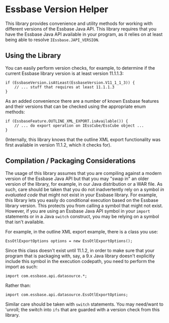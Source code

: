# Essbase Version Helper

This library provides convenience and utility methods for working with different versions of the 
Essbase Java API. This library requires that you have the Essbase Java API available in your program, 
as it relies on at least being able to resolve `IEssbase.JAPI_VERSION`. 

## Using the Library

You can easily perform version checks, for example, to determine if the current Essbase library
version is at least version 11.1.1.3:

	if (EssbaseVersion.isAtLeast(EssbaseVersion.V11_1_1_3)) {
		// ... stuff that requires at least 11.1.1.3
	}
	
As an added convenience there are a number of known Essbase features and their versions that can be
checked using the appropriate enum methods:

	if (EssbaseFeature.OUTLINE_XML_EXPORT.isAvailable()) {
		// ... do export operation on IEssCube/EssCube object ...
	}
	
(Internally, this library knows that the outline XML export functionality was first available in 
version 11.1.2, which it checks for).

## Compilation / Packaging Considerations

The usage of this library assumes that you are compiling against a modern version of the Essbase
Java API but that you may "swap in" an older version of the library, for example, in our Java 
distribution or a WAR file. As such, care should be taken that you do not inadvertently rely on a
symbol _in evaluated code_ that might not exist in your Essbase library. For example, this library
lets you easily do conditional execution based on the Essbase library version. This protects you 
from calling a symbol that might not exist. However, if you are using an Essbase Java API symbol in
your `import` statements or in a Java `switch` construct, you may be relying on a symbol that 
isn't available. 

For example, in the outline XML export example, there is a class you use:

	EssOtlExportOptions options = new EssOtlExportOptions();
	
Since this class doesn't exist until 11.1.2, in order to make sure that your program that is 
packaging with, say, a 9.x Java library doesn't explicitly include this symbol in the execution
codepath, you need to perform the import as such:

	import com.essbase.api.datasource.*;
	
Rather than:

	import com.essbase.api.datasource.EssOtlExportOptions;
	
Similar care should be taken with `switch` statements. You may need/want to 'unroll; the switch
into `ifs` that are guarded with a version check from this library.